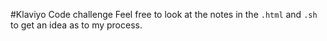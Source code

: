 #Klaviyo Code challenge
Feel free to look at the notes in the `.html` and `.sh` to get an idea as
to my process.
